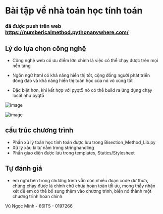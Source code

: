 # Bài tập về nhà toán học tính toán

### đã được push trên web https://numbericalmethod.pythonanywhere.com/

## Lý do lựa chọn công nghệ 

* Công nghệ web có ưu điểm lớn chính là việc có thể chạy được trên mọi nền tảng

* Ngôn ngữ html có khả năng hiển thị tốt, cộng đồng người phát triển đông đảo và khả năng hiển thị toán học của nó vô cùng tốt

* Đặc biệt hơn, khi kết hợp với pyqt5 nó có thể build ra ứng dụng chạy local như pyqt5

![image](https://user-images.githubusercontent.com/90856792/160170555-08ca724e-cc1a-4a76-8a48-f0fad9569bd4.png)


![image](https://user-images.githubusercontent.com/90856792/160170668-85b2d034-93e6-4c39-9b01-1b2bb67a7d8a.png)

## cấu trúc chương trình

* Phần xử lý toán học tính toán được lưu trong Bisection_Method_Lib.py
* Xử lý xâu kí tự nằm trong stringhandling
* Phần giao diện được lưu trong templates, Statics/Stylesheet


## Tự đánh giá
* em nghĩ bên trong chương trình vẫn còn nhiều đoạn code dư thừa, chúng chạy được là chính chứ chưa hoàn toàn tối ưu, mong thầy nhận xét để em có thể bổ sung thêm vào chương trình, biến nó thành một chương trình hoàn chỉnh

Vũ Ngọc Minh - 66IT5 - 0197266
